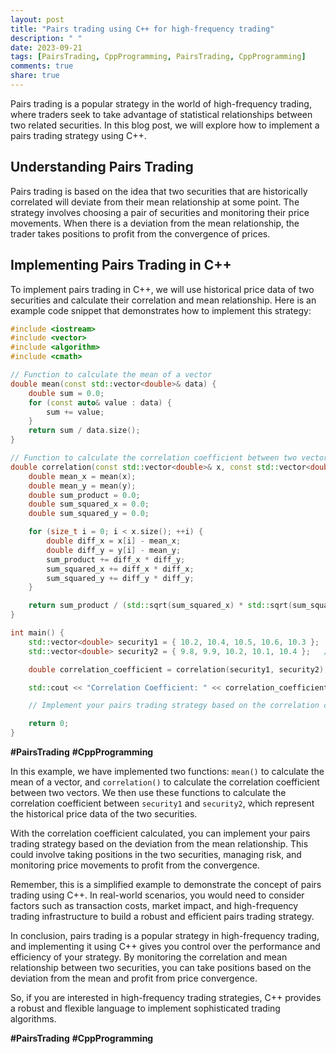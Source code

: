 ```yaml
---
layout: post
title: "Pairs trading using C++ for high-frequency trading"
description: " "
date: 2023-09-21
tags: [PairsTrading, CppProgramming, PairsTrading, CppProgramming]
comments: true
share: true
---
```


Pairs trading is a popular strategy in the world of high-frequency trading, where traders seek to take advantage of statistical relationships between two related securities. In this blog post, we will explore how to implement a pairs trading strategy using C++.

## Understanding Pairs Trading

Pairs trading is based on the idea that two securities that are historically correlated will deviate from their mean relationship at some point. The strategy involves choosing a pair of securities and monitoring their price movements. When there is a deviation from the mean relationship, the trader takes positions to profit from the convergence of prices.

## Implementing Pairs Trading in C++

To implement pairs trading in C++, we will use historical price data of two securities and calculate their correlation and mean relationship. Here is an example code snippet that demonstrates how to implement this strategy:

```cpp
#include <iostream>
#include <vector>
#include <algorithm>
#include <cmath>

// Function to calculate the mean of a vector
double mean(const std::vector<double>& data) {
    double sum = 0.0;
    for (const auto& value : data) {
        sum += value;
    }
    return sum / data.size();
}

// Function to calculate the correlation coefficient between two vectors
double correlation(const std::vector<double>& x, const std::vector<double>& y) {
    double mean_x = mean(x);
    double mean_y = mean(y);
    double sum_product = 0.0;
    double sum_squared_x = 0.0;
    double sum_squared_y = 0.0;

    for (size_t i = 0; i < x.size(); ++i) {
        double diff_x = x[i] - mean_x;
        double diff_y = y[i] - mean_y;
        sum_product += diff_x * diff_y;
        sum_squared_x += diff_x * diff_x;
        sum_squared_y += diff_y * diff_y;
    }

    return sum_product / (std::sqrt(sum_squared_x) * std::sqrt(sum_squared_y));
}

int main() {
    std::vector<double> security1 = { 10.2, 10.4, 10.5, 10.6, 10.3 };  // Replace with actual historical price data
    std::vector<double> security2 = { 9.8, 9.9, 10.2, 10.1, 10.4 };   // Replace with actual historical price data

    double correlation_coefficient = correlation(security1, security2);

    std::cout << "Correlation Coefficient: " << correlation_coefficient << std::endl;

    // Implement your pairs trading strategy based on the correlation coefficient

    return 0;
}
```
**#PairsTrading** **#CppProgramming**

In this example, we have implemented two functions: `mean()` to calculate the mean of a vector, and `correlation()` to calculate the correlation coefficient between two vectors. We then use these functions to calculate the correlation coefficient between `security1` and `security2`, which represent the historical price data of the two securities.

With the correlation coefficient calculated, you can implement your pairs trading strategy based on the deviation from the mean relationship. This could involve taking positions in the two securities, managing risk, and monitoring price movements to profit from the convergence.

Remember, this is a simplified example to demonstrate the concept of pairs trading using C++. In real-world scenarios, you would need to consider factors such as transaction costs, market impact, and high-frequency trading infrastructure to build a robust and efficient pairs trading strategy.

In conclusion, pairs trading is a popular strategy in high-frequency trading, and implementing it using C++ gives you control over the performance and efficiency of your strategy. By monitoring the correlation and mean relationship between two securities, you can take positions based on the deviation from the mean and profit from price convergence.

So, if you are interested in high-frequency trading strategies, C++ provides a robust and flexible language to implement sophisticated trading algorithms.

**#PairsTrading** **#CppProgramming**